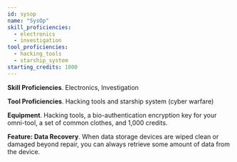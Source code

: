 ```yaml
---
id: sysop
name: "SysOp"
skill_proficiencies:
  - electronics
  - investigation
tool_proficiencies:
  - hacking_tools
  - starship_system
starting_credits: 1000
---
```


__Skill Proficiencies__. Electronics, Investigation

__Tool Proficiencies__. Hacking tools and starship system (cyber warfare)

__Equipment__. Hacking tools, a bio-authentication encryption key for your omni-tool, a set of common clothes, and 1,000
credits.

__Feature: Data Recovery__. When data storage devices are wiped clean or damaged beyond repair, you can always retrieve
some amount of data from the device.